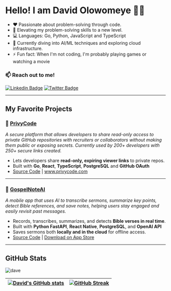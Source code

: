 # Hello! I am David Olowomeye 👋🏾

- ❤️ Passionate about problem-solving through code.
- 🔭 Elevating my problem-solving skills to a new level.
- 💻 Languages: Go, Python, JavaScript and TypeScript
- 🌱 Currently diving into AI/ML techniques and exploring cloud infrastructure.
- ⚡ Fun fact: When I'm not coding, I'm probably playing games or watching a movie

### 📫 Reach out to me!
[![Linkedin Badge](https://img.shields.io/badge/-greatdaveo-blue?style=for-the-badge&logo=Linkedin&logoColor=white&link=https://www.linkedin.com/in/greatdaveo)](https://www.linkedin.com/in/greatdaveo) [![Twitter Badge](https://img.shields.io/badge/-@greatdaveo-1ca0f1?style=for-the-badge&logo=twitter&logoColor=white&link=https://twitter.com/greatdaveo)](https://twitter.com/greatdaveo)

---

## My Favorite Projects  

### 🔐 [PrivyCode](https://privycode.com)  
*A secure platform that allows developers to share read-only access to private GitHub repositories with recruiters or collaborators
without making them public or exposing secrets. Currently used by 200+ developers with 250+ secure links created.*  
- Lets developers share **read-only, expiring viewer links** to private repos.  
- Built with **Go**, **React**, **TypeScript**, **PostgreSQL** and **GitHub OAuth**
- [Source Code](https://github.com/greatdaveo/privycode-server) | www.privycode.com  

---

### 📖 [GospelNoteAI](https://apps.apple.com/app/gospel-note-ai/id6749787609)  
*A mobile app that uses AI to transcribe sermons, summarize key points, detect Bible references, and save notes, helping users stay engaged
and easily revisit past messages.*  
- Records, transcribes, summarizes, and detects **Bible verses in real time**.  
- Built with **Python FastAPI**, **React Native**, **PostgreSQL**, and **OpenAI API** 
- Saves sermons both **locally and in the cloud** for offline access.  
- [Source Code](https://github.com/greatdaveo/GospelNoteAI) | [Download on App Store](https://apps.apple.com/app/gospel-note-ai/id6749787609)  

---


## GitHub Stats
<p align="left"> <img src="https://komarev.com/ghpvc/?username=greatdaveo&label=Profile%20views&color=0e75b6&style=flat" alt="dave" /> </p>

| [![David's GitHub stats](https://github-readme-stats.vercel.app/api?username=greatdaveo&show_icons=true&theme=tokyonight)](https://github.com/greatdaveo/github-readme-stats) | [![GitHub Streak](https://streak-stats.demolab.com?user=greatdaveo&theme=tokyonight)](https://git.io/streak-stats) |
| :--- | ---: |


